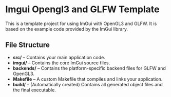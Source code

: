 # Imgui Opengl3 and GLFW Template

This is a template project for using ImGui with OpenGL3 and GLFW. It is based on the example code provided by the ImGui library.

## File Structure

- **src/** – Contains your main application code.
- **imgui/** – Contains the core ImGui source files.
- **backends/** – Contains the platform-specific backend files for GLFW and OpenGL3.
- **Makefile** – A custom Makefile that compiles and links your application.
- **build/** – (Automatically created) Contains all generated object files and the final executable.

